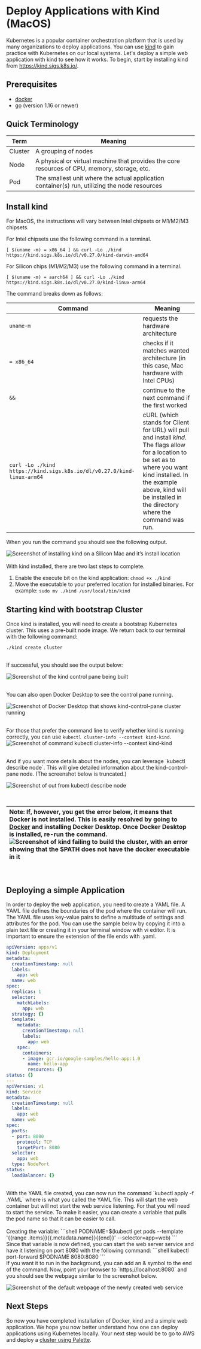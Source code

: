 <h1>Deploy Applications with Kind (MacOS)</h1>

Kubernetes is a popular container orchestration platform that is used by many organizations to deploy applications. You can use [kind](https://kind.sigs.k8s.io/) to gain practice with Kubernetes on our local systems. Let's deploy a simple web application with kind to see how it works. To begin, start by installing kind from https://kind.sigs.k8s.io/. 

<H2>Prerequisites</H2>  

 *  [docker](https://docs.docker.com/desktop/)
 *  [go](https://go.dev/) (version 1.16 or newer)

<h2>Quick Terminology</h2>

| Term | Meaning |
------- | --------- |
| Cluster | A grouping of nodes |
| Node |  A physical or virtual machine that provides the core resources of CPU, memory, storage, etc. |
| Pod | The smallest unit where the actual application container(s) run, utilizing the node resources |


<H2>Install kind</H2>

For MacOS, the instructions will vary between Intel chipsets or M1/M2/M3 chipsets. 

For Intel chipsets use the following command in a terminal.

```Shell
[ $(uname -m) = x86_64 ] && curl -Lo ./kind https://kind.sigs.k8s.io/dl/v0.27.0/kind-darwin-amd64
```

For Silicon chips (M1/M2/M3) use the following command in a terminal.

```Shell
[ $(uname -m) = aarch64 ] && curl -Lo ./kind https://kind.sigs.k8s.io/dl/v0.27.0/kind-linux-arm64
```
The command breaks down as follows:

| Command | Meaning |
| --------| ---------- |
| `uname-m` | requests the hardware architecture |
| `= x86_64`| checks if it matches wanted architecture (in this case, Mac hardware with Intel CPUs) | 
| `&&` | continue to the next command if the first worked | 
| `curl -Lo ./kind https://kind.sigs.k8s.io/dl/v0.27.0/kind-linux-arm64` | cURL (which stands for Client for URL) will pull and install *kind*. The flags allow for a location to be set as to where you want kind installed. In the example above, kind will be installed in the directory where the command was run.  |


When you run the command you should see the following output. 

![Screenshot of installing kind on a Silicon Mac and it’s install location](https://thevirtualbuddha9.wordpress.com/wp-content/uploads/2025/02/screenshot-2025-02-23-at-12.48.25e280afpm-copy.png)
<br/><br/>
With kind installed, there are two last steps to complete.

1.  Enable the execute bit on the kind application: `chmod +x ./kind`
2.  Move the executable to your preferred location for installed binaries. For example: `sudo mv ./kind /usr/local/bin/kind`

<h2>Starting kind with bootstrap Cluster</h2>

Once kind is installed, you will need to create a bootstrap Kubernetes cluster. This uses a pre-built node image. We return back to our terminal with the following command:

```Shell
./kind create cluster
```
<br/>
If successful, you should see the output below:

![Screenshot of the kind control pane being built](https://thevirtualbuddha9.wordpress.com/wp-content/uploads/2025/02/screenshot-2025-02-23-at-12.48.05e280afpm.png)

<br/>
You can also open Docker Desktop to see the control pane running.

![Screenshot of Docker Desktop that shows kind-control-pane cluster running](https://thevirtualbuddha9.wordpress.com/wp-content/uploads/2025/02/screenshot-2025-02-23-at-5.01.14e280afpm.png)
<br/><br/>

For those that prefer the command line to verify whether kind is running correctly, you can use `kubectl cluster-info --context kind-kind`. <br/> ![Screenshot of command kubectl cluster-info --context kind-kind](https://thevirtualbuddha9.wordpress.com/wp-content/uploads/2025/02/screenshot-2025-02-23-at-8.05.55e280afpm.png)

<br/>
And if you want more details about the nodes, you can leverage `kubectl describe node`. This will give detailed information about the kind-control-pane node. (The screenshot below is truncated.)

![Screenshot of out from kubectl describe node](https://thevirtualbuddha9.wordpress.com/wp-content/uploads/2025/02/screenshot-2025-02-23-at-10.34.19e280afpm-copy.png)

<br/>

| Note: If, however, you get the error below, it means that Docker is not installed. This is easily resolved by going to [Docker](https://www.docker.com/) and installing Docker Desktop. Once Docker Desktop is installed, re-run the command. ![Screenshot of kind failing to build the cluster, with an error showing that the $PATH does not have the docker executable in it](https://thevirtualbuddha9.wordpress.com/wp-content/uploads/2025/02/screenshot-2025-02-23-at-12.48.44e280afpm.png) |
| :--- |

<br/>

<h2>Deploying a simple Application</h2>

In order to deploy the web application, you need to create a YAML file. A YAML file defines the boundaries of the pod  where the container will run. The YAML file uses key-value pairs to define a multitude of settings and attributes for the pod. You can use the sample below by copying it into a plain text file or creating it in your terminal window with vi editor. It is important to ensure the extension of the file ends with .yaml. 

```YAML
apiVersion: apps/v1
kind: Deployment
metadata:
  creationTimestamp: null
  labels:
    app: web
  name: web
spec:
  replicas: 1
  selector:
    matchLabels:
      app: web
  strategy: {}
  template:
    metadata:
      creationTimestamp: null
      labels:
        app: web
    spec:
      containers:
      - image: gcr.io/google-samples/hello-app:1.0
        name: hello-app
        resources: {}
status: {}
---
apiVersion: v1
kind: Service
metadata:
  creationTimestamp: null
  labels:
    app: web
  name: web
spec:
  ports:
  - port: 8080
    protocol: TCP
    targetPort: 8080
  selector:
    app: web
  type: NodePort
status:
  loadBalancer: {}
```
<br/>
With the YAML file created, you can now run the command `kubectl apply -f <name>.YAML` where <name> is what you called the YAML file. This will start the web container but will not start the web service listening. For that you will need to start the service. To make it easier, you can create a variable that pulls the pod name so that it can be easier to call. 
<br/><br/>
Creating the variable: 
```shell
PODNAME=$(kubectl get pods --template '{{range .items}}{{.metadata.name}}{{end}}' --selector=app=web)
```
<br/>
Since that variable is now defined, you can start the web server service and have it listening on port 8080 with the following command: 
```shell
kubectl port-forward $PODNAME 8080:8080
``` 
<br/>
If you want it to run in the background, you can add an & symbol to the end of the command. Now, point your browser to `https://localhost:8080` and you should see the webpage similar to the screenshot below. 

![Screenshot of the default webpage of the newly created web service](https://thevirtualbuddha.com/wp-content/uploads/2025/02/screenshot-2025-02-23-at-11.25.00e280afpm.png)
<br/>
<h2>Next Steps</h2>

So now you have completed installation of Docker, kind and a simple web application. We hope you now better understand how one can deploy applications using Kubernetes locally. Your next step would be to go to AWS and deploy a [cluster using Palette](https://github.com/spectrocloud/librarium/blob/master/docs/docs-content/getting-started/aws/deploy-k8s-cluster.md). 
